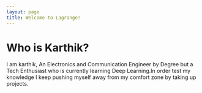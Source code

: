 ```yaml
---
layout: page
title: Welcome to Lagrange!
---
```


# Who is Karthik?

I am karthik, An Electronics and Communication Engineer by Degree but a Tech Enthusiast who is currently learning Deep Learning.In order test my knowledge I keep pushing myself away from my comfort zone by taking up projects. 

